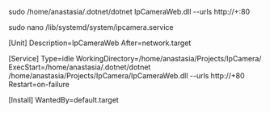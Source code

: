 sudo /home/anastasia/.dotnet/dotnet IpCameraWeb.dll --urls http://+:80

sudo nano /lib/systemd/system/ipcamera.service

[Unit]
Description=IpCameraWeb
After=network.target

[Service]
Type=idle
WorkingDirectory=/home/anastasia/Projects/IpCamera/
ExecStart=/home/anastasia/.dotnet/dotnet /home/anastasia/Projects/IpCamera/IpCameraWeb.dll --urls http://+80
Restart=on-failure

[Install]
WantedBy=default.target